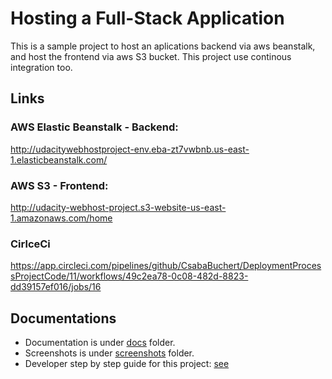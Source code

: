# Hosting a Full-Stack Application
This is a sample project to host an aplications backend via aws beanstalk, and host the frontend via aws S3 bucket. This project use continous integration too.

## Links
### AWS Elastic Beanstalk - Backend:
http://udacitywebhostproject-env.eba-zt7vwbnb.us-east-1.elasticbeanstalk.com/

### AWS S3 - Frontend:
http://udacity-webhost-project.s3-website-us-east-1.amazonaws.com/home

### CirlceCi
https://app.circleci.com/pipelines/github/CsabaBuchert/DeploymentProcessProjectCode/11/workflows/49c2ea78-0c08-482d-8823-dd39157ef016/jobs/16

## Documentations
- Documentation is under [docs](./docs) folder.
- Screenshots is under [screenshots](./screenshots) folder.
- Developer step by step guide for this project: [see](./udagram/README_FOR_ME.md)